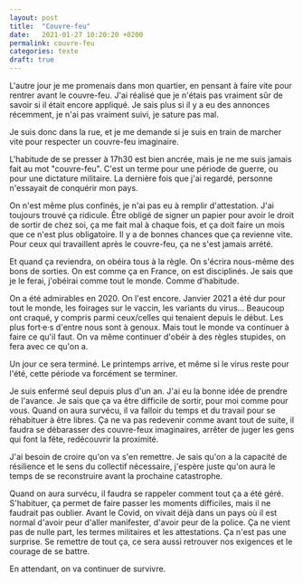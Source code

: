 ```yaml
---
layout: post
title:  "Couvre-feu"
date:   2021-01-27 10:20:20 +0200
permalink: couvre-feu
categories: texte
draft: true
---
```


L'autre jour je me promenais dans mon quartier, en pensant à faire vite pour rentrer avant le couvre-feu. J'ai réalisé que je n'étais pas vraiment sûr de savoir si il était encore appliqué. Je sais plus si il y a eu des annonces récemment, je n'ai pas vraiment suivi, je sature pas mal.

Je suis donc dans la rue, et je me demande si je suis en train de marcher vite pour respecter un couvre-feu imaginaire.

L'habitude de se presser à 17h30 est bien ancrée, mais je ne me suis jamais fait au mot "couvre-feu". C'est un terme pour une période de guerre, ou pour une dictature militaire. La dernière fois que j'ai regardé, personne n'essayait de conquérir mon pays.

On n'est même plus confinés, je n'ai pas eu à remplir d'attestation. J'ai toujours trouvé ça ridicule. Être obligé de signer un papier pour avoir le droit de sortir de chez soi, ça me fait mal à chaque fois, et ça doit faire un mois que ce n'est plus obligatoire. Il y a de bonnes chances que ça revienne vite. Pour ceux qui travaillent après le couvre-feu, ça ne s'est jamais arrété.

Et quand ça reviendra, on obéira tous à la règle. On s'écrira nous-même des bons de sorties. On est comme ça en France, on est disciplinés. Je sais que je le ferai, j'obéirai comme tout le monde. Comme d'habitude.

On a été admirables en 2020. On l'est encore. Janvier 2021 a été dur pour tout le monde, les foirages sur le vaccin, les variants du virus... Beaucoup ont craqué, y compris parmi ceux/celles qui tenaient depuis le début. Les plus fort·e·s d'entre nous sont à genoux. Mais tout le monde va continuer à faire ce qu'il faut. On va même continuer d'obéir à des règles stupides, on fera avec ce qu'on a.

Un jour ce sera terminé. Le printemps arrive, et même si le virus reste pour l'été, cette période va forcément se terminer.

Je suis enfermé seul depuis plus d'un an. J'ai eu la bonne idée de prendre de l'avance. Je sais que ça va être difficile de sortir, pour moi comme pour vous. Quand on aura survécu, il va falloir du temps et du travail pour se réhabituer à être libres. Ça ne va pas redevenir comme avant tout de suite, il faudra se débarasser des couvre-feux imaginaires, arrêter de juger les gens qui font la fête, redécouvrir la proximité.

J'ai besoin de croire qu'on va s'en remettre. Je sais qu'on a la capacité de résilience et le sens du collectif nécessaire, j'espère juste qu'on aura le temps de se reconstruire avant la prochaine catastrophe.

Quand on aura survécu, il faudra se rappeler comment tout ça a été géré. S'habituer, ça permet de faire passer les moments difficiles, mais il ne faudrait pas oublier. Avant le Covid, on vivait déjà dans un pays où il est normal d'avoir peur d'aller manifester, d'avoir peur de la police. Ça ne vient pas de nulle part, les termes militaires et les attestations. Ça n'est pas une surprise. Se remettre de tout ça, ce sera aussi retrouver nos exigences et le courage de se battre.

En attendant, on va continuer de survivre.
